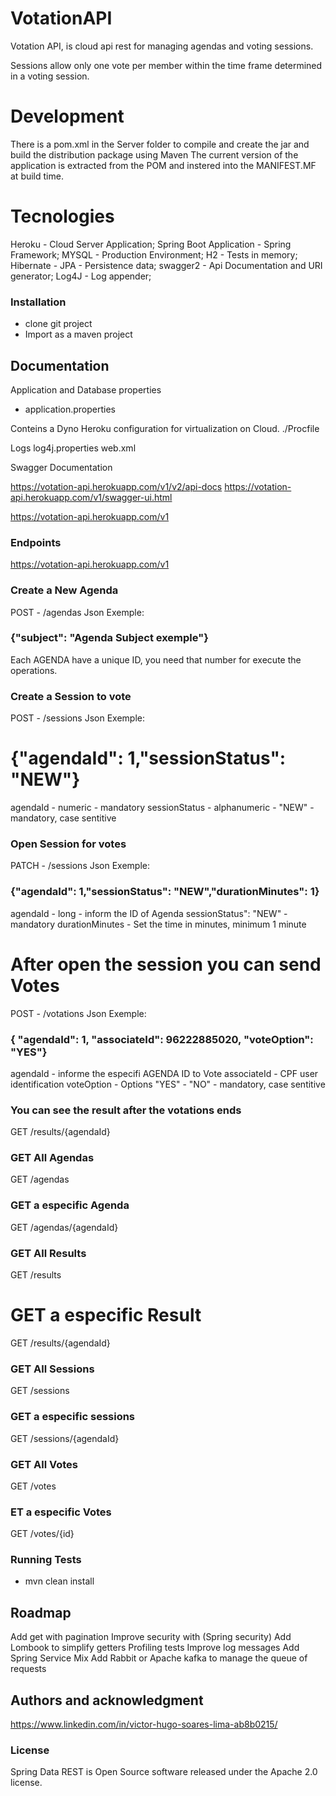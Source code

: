 # VotationAPI

Votation API, is cloud api rest for managing agendas and voting sessions.

Sessions allow only one vote per member within the time frame determined in a voting session.

# Development

There is a pom.xml in the Server folder to compile and create the jar and build the distribution
package using Maven The current version of the application is extracted from the POM and instered
into the MANIFEST.MF at build time. 

# Tecnologies

Heroku  - Cloud Server Application;
Spring Boot Application - Spring Framework;
MYSQL  - Production Environment;
H2 - Tests in memory;
Hibernate - JPA  - Persistence data;
swagger2 - Api Documentation and URI generator;
Log4J - Log appender;

### Installation

- clone git project
- Import as a maven project

## Documentation

Application and Database properties
- application.properties

Conteins a Dyno Heroku configuration for virtualization on Cloud.
./Procfile

Logs
log4j.properties
web.xml

Swagger Documentation

https://votation-api.herokuapp.com/v1/v2/api-docs
https://votation-api.herokuapp.com/v1/swagger-ui.html


https://votation-api.herokuapp.com/v1

### Endpoints

https://votation-api.herokuapp.com/v1

### Create a New Agenda
POST  - /agendas
Json Exemple:

### {"subject": "Agenda Subject exemple"}

Each AGENDA have a unique ID, you need that number for execute
the operations.

### Create a Session to vote
POST  - /sessions
Json Exemple:

# {"agendaId": 1,"sessionStatus": "NEW"}

agendaId - numeric - mandatory
sessionStatus - alphanumeric - "NEW" - mandatory, case sentitive

### Open Session for votes
PATCH  - /sessions
Json Exemple:

### {"agendaId": 1,"sessionStatus": "NEW","durationMinutes": 1}

agendaId - long -  inform the ID of Agenda
sessionStatus": "NEW" - mandatory
durationMinutes - Set the time in minutes, minimum 1 minute

# After open the session you can send Votes
POST  - /votations
Json Exemple:

### {    "agendaId": 1,    "associateId": 96222885020,    "voteOption": "YES"}

agendaId -  informe the especifi AGENDA ID to Vote
associateId - CPF user identification
voteOption - Options "YES" - "NO" - mandatory, case sentitive


### You can see the result after the votations ends
GET /results/{agendaId}

### GET All Agendas
GET /agendas
### GET a especific Agenda
GET /agendas/{agendaId}

### GET All Results
GET /results
# GET a especific Result
GET /results/{agendaId}

### GET All Sessions
GET /sessions
### GET a especific sessions
GET /sessions/{agendaId}

### GET All Votes
GET /votes
### ET a especific Votes
GET /votes/{id}

### Running Tests

- mvn clean install

## Roadmap

Add get with pagination 
Improve security with (Spring security)
Add Lombook to simplify getters
Profiling tests
Improve log messages
Add Spring Service Mix
Add Rabbit or Apache kafka to manage the queue of requests

## Authors and acknowledgment
https://www.linkedin.com/in/victor-hugo-soares-lima-ab8b0215/

### License
Spring Data REST is Open Source software released under the Apache 2.0 license.
